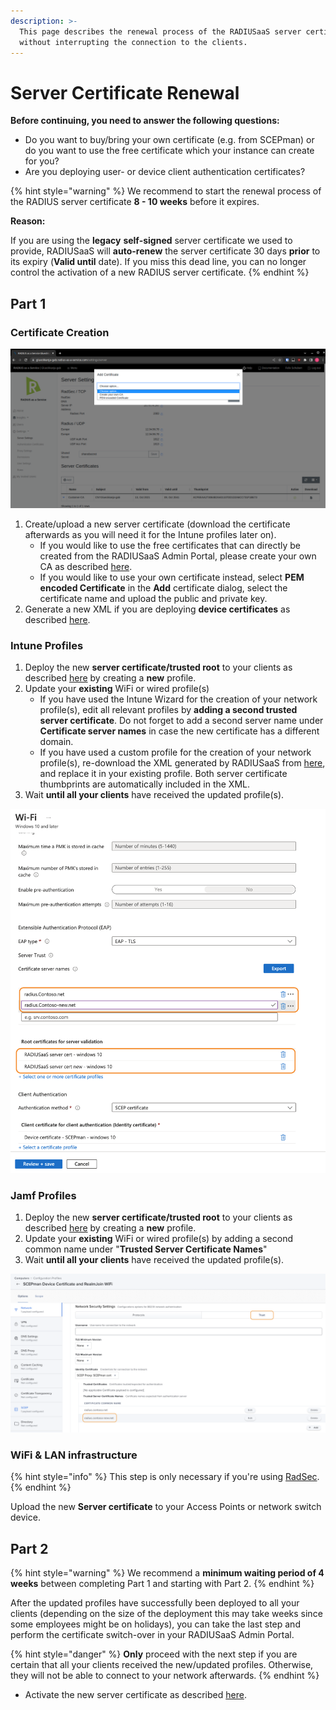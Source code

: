 ```yaml
---
description: >-
  This page describes the renewal process of the RADIUSaaS server certificate
  without interrupting the connection to the clients.
---
```


# Server Certificate Renewal

**Before continuing, you need to answer the following questions:**&#x20;

* Do you want to buy/bring your own certificate (e.g. from SCEPman) or do you want to use the free certificate which your instance can create for you?
* Are you deploying user- or device client authentication certificates?&#x20;

{% hint style="warning" %}
We recommend to start the renewal process of the RADIUS server certificate **8 - 10 weeks** before it expires.

**Reason:**

If you are using the **legacy** **self-signed** server certificate we used to provide, RADIUSaaS will **auto-renew** the server certificate 30 days **prior** to its expiry (**Valid until** date). If you miss this dead line, you can no longer control the activation of a new RADIUS server certificate.
{% endhint %}

## Part 1

### Certificate Creation

![](<../.gitbook/assets/image (83) (1).png>)

1. Create/upload a new server certificate (download the certificate afterwards as you will need it for the Intune profiles later on).
   * If you would like to use the free certificates that can directly be created from the RADIUSaaS Admin Portal, please create your own CA as described [here](../portal/settings/settings-server/certificates.md#custom-cas).
   * If you would like to use your own certificate instead, select **PEM encoded Certificate** in the **Add** certificate dialog, select the certificate name and upload the public and private key.
2. Generate a new XML if you are deploying **device certificates** as described [here](../portal/settings/settings-trusted-roots/xml.md#wifi).

### Intune Profiles

1. Deploy the new **server certificate/trusted root** to your clients as described [here](../azure/jamf-pro/trusted-root.md) by creating a **new** profile.
2. Update your **existing** WiFi or wired profile(s)
   * If you have used the Intune Wizard for the creation of your network profile(s), edit all relevant profiles by **adding a second trusted server certificate**. Do not forget to add a second server name under **Certificate server names** in case the new certificate has a different domain.
   * If you have used a custom profile for the creation of your network profile(s), re-download the XML generated by RADIUSaaS from [here](../portal/settings/settings-trusted-roots/xml.md), and replace it in your existing profile. Both server certificate thumbprints are automatically included in the XML.&#x20;
3. Wait **until all your clients** have received the updated profile(s).

![Example: Updated Windows 10 WiFi profile with two trusted RADIUS server certificates and different domains.](<../.gitbook/assets/image (67) (1) (1).png>)

### Jamf Profiles

1. Deploy the new **server certificate/trusted root** to your clients as described [here](../azure/microsoft-intune/trusted-root.md#adding-a-trusted-root-profile-for-your-clients) by creating a **new** profile.
2. Update your **existing** WiFi or wired profile(s) by adding a second common name under "**Trusted Server Certificate Names**"
3. Wait **until all your clients** have received the updated profile(s).

![](<../.gitbook/assets/image (64) (1).png>)

### WiFi & LAN infrastructure

{% hint style="info" %}
This step is only necessary if you're using [RadSec](../details.md#what-is-radsec).
{% endhint %}

Upload the new **Server certificate** to your Access Points or network switch device.&#x20;

## Part 2

{% hint style="warning" %}
We recommend a **minimum waiting period of 4 weeks** between completing Part 1 and starting with Part 2.
{% endhint %}

After the updated profiles have successfully been deployed to all your clients (depending on the size of the deployment this may take weeks since some employees might be on holidays), you can take the last step and perform the certificate switch-over in your RADIUSaaS Admin Portal.

{% hint style="danger" %}
**Only** proceed with the next step if you are certain that all your clients received the new/updated profiles. Otherwise, they will not be able to connect to your network afterwards.
{% endhint %}

* Activate the new server certificate as described [here](../portal/settings/settings-server/#certificate-activation).
